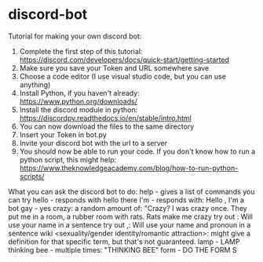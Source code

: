 # discord-bot
Tutorial for making your own discord bot:
1. Complete the first step of this tutorial: https://discord.com/developers/docs/quick-start/getting-started
2. Make sure you save your Token and URL somewhere save
3. Choose a code editor (I use visual studio code, but you can use anything)
4. Install Python, if you haven't already: https://www.python.org/downloads/
5. Install the discord module in python: https://discordpy.readthedocs.io/en/stable/intro.html
6. You can now download the files to the same directory
7. Insert your Token in bot.py
8. Invite your discord bot with the url to a server
9. You should now be able to run your code. If you don't know how to run a python script, this might help: https://www.theknowledgeacademy.com/blog/how-to-run-python-scripts/

What you can ask the discord bot to do:
help - gives a list of commands you can try
hello - responds with hello there
I'm <insert> - responds with: Hello <instert>, I'm a bot
gay - yes
crazy: a random amount of: "Crazy? I was crazy once. They put me in a room, a rubber room with rats. Rats make me crazy
try out <name>: Will use your name in a sentence
try out <name>,<pronoun>: Will use your name and pronoun in a sentence
wiki <sexuality/gender identity/romantic attraction>: might give a definition for that specific term, but that's not guaranteed.
lamp - LAMP
thinking bee - multiple times: "THINKING BEE"
form - DO THE FORM S

